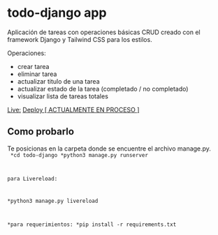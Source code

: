 # todo-django app

Aplicación de tareas con operaciones básicas CRUD creado con el framework Django y Tailwind CSS para los estilos.

Operaciones:

- crear tarea
- eliminar tarea
- actualizar titulo de una tarea
- actualizar estado de la tarea (completado / no completado)
- visualizar lista de tareas totales

<u>Live:</u> <a href="">Deploy [ ACTUALMENTE EN PROCESO ]</a>

## Como probarlo

Te posicionas en la carpeta donde se encuentre el archivo manage.py.
<br/>
<code>
*cd todo-django
*python3 manage.py runserver

para Livereload:

*python3 manage.py livereload

*para requerimientos:
*pip install -r requirements.txt
</code>
